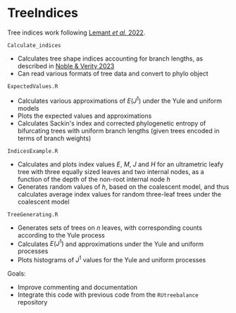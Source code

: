 # TreeIndices
 
Tree indices work following [Lemant *et al.* 2022](https://academic.oup.com/sysbio/article/71/5/1210/6567363).

`Calculate_indices`
* Calculates tree shape indices accounting for branch lengths, as described in [Noble & Verity 2023](https://www.biorxiv.org/content/10.1101/2023.07.17.549219)
* Can read various formats of tree data and convert to phylo object

`ExpectedValues.R`
* Calculates various approximations of $E(J^1)$ under the Yule and uniform models
* Plots the expected values and approximations
* Calculates Sackin's index and corrected phylogenetic entropy of bifurcating trees with uniform branch lengths (given trees encoded in terms of branch weights)

`IndicesExample.R`
* Calculates and plots index values $E$, $M$, $J$ and $H$ for an ultrametric leafy tree with three equally sized leaves and two internal nodes, as a function of the depth of the non-root internal node $h$
* Generates random values of $h$, based on the coalescent model, and thus calculates average index values for random three-leaf trees under the coalescent model

`TreeGenerating.R`
* Generates sets of trees on $n$ leaves, with corresponding counts according to the Yule process
* Calculates $E(J^1)$ and approximations under the Yule and uniform processes
* Plots histograms of $J^1$ values for the Yule and uniform processes

Goals:
* Improve commenting and documentation
* Integrate this code with previous code from the `RUtreebalance` repository
